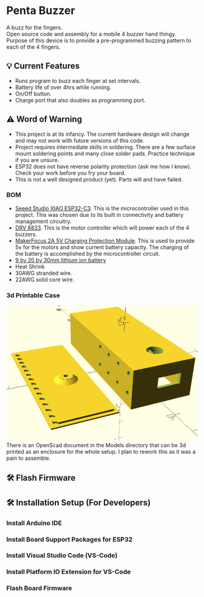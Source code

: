 # Penta Buzzer
A buzz for the fingers.  
Open source code and assembly for a mobile 4 buzzer hand thingy.  
Purpose of this device is to provide a pre-programmed buzzing pattern to each of the 4 fingers.  
## 💡 Current Features
* Runs program to buzz each finger at set intervals.
* Battery life of over 4hrs while running.
* On/Off button.
* Charge port that also doubles as programming port.
## ⚠️ Word of Warning
* This project is at its infancy. The current hardware design will change and may not work with future versions of this code.
* Project requires intermediate skills in soldering. There are a few surface mount soldering points and many close solder pads. Practice technique if you are unsure.
* ESP32 does not have reverse polarity protection (ask me how I know). Check your work before you fry your board.
* This is not a well designed product (yet). Parts will and have failed. 
### BOM
* [Seeed Studio XIAO ESP32-C3][esp32_c3_link]. This is the microcontroller used in this project. This was chosen due to its built in connectivity and battery management circuitry.  
* [DRV 8833][drv_8833_link]. This is the motor controller which will power each of the 4 buzzers.  
* [MakerFocus 2A 5V Charging Protection Module][makerfocus_charge_discharge_module_link]. This is used to provide 5v for the motors and show current battery capacity. The charging of the battery is accomplished by the microcontroller circuit.
* [9 by 20 by 30mm lithium ion battery][lithium_ion_battery_link] 
* Heat Shrink
* 30AWG stranded wire.
* 22AWG solid core wire.
### 3d Printable Case
![3d Printable Case](resources/Case_Mk1.PNG)
There is an OpenScad document in the Models directory that can be 3d printed as an enclosure for the whole setup. I plan to rework this as it was a pain to assemble.
## 🛠 Flash Firmware


## 🛠 Installation Setup (For Developers)
### Install Arduino IDE
### Install Board Support Packages for ESP32
### Install Visual Studio Code (VS-Code)


### Install Platform IO Extension for VS-Code

### Flash Board Firmware

[drv_8833_link]: https://www.amazon.com/gp/product/B0BGLH27GG/ref=sw_img_1?smid=A2QD586WPO9XSR&psc=1
[esp32_c3_link]: https://www.digikey.com/en/products/detail/seeed-technology-co-ltd/113991054/16652880?s=N4IgTCBcDaIM4FMkBMAEcAuBXZBLA9qgBoCSAggPKoCiAygAoDMYAwoyALoC%2BQA
[makerfocus_charge_discharge_module_link]: https://www.amazon.com/gp/product/B07PZT3ZW2/ref=ppx_yo_dt_b_search_asin_image?ie=UTF8&psc=1
[lithium_ion_battery_link]: https://www.aliexpress.us/item/3256804370986754.html?spm=a2g0o.order_list.order_list_main.4.64bc18023Wexc3&gatewayAdapt=glo2usa